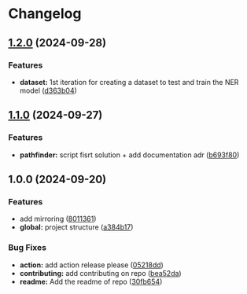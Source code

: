 # Changelog

## [1.2.0](https://github.com/MetalBrackets/T-AIA-901/compare/v1.1.0...v1.2.0) (2024-09-28)


### Features

* **dataset:** 1st iteration for creating a dataset to test and train the NER model ([d363b04](https://github.com/MetalBrackets/T-AIA-901/commit/d363b043cf6fa5a84004807543d61659c6b8488b))

## [1.1.0](https://github.com/MetalBrackets/T-AIA-901/compare/v1.0.0...v1.1.0) (2024-09-27)


### Features

* **pathfinder:** script fisrt solution + add documentation adr ([b693f80](https://github.com/MetalBrackets/T-AIA-901/commit/b693f806b0cdd46da0591906a70b6da8e449cc36))

## 1.0.0 (2024-09-20)


### Features

* add mirroring ([8011361](https://github.com/MetalBrackets/T-AIA-901/commit/80113614227f43c71245c883975e69b9afbacae6))
* **global:** project structure ([a384b17](https://github.com/MetalBrackets/T-AIA-901/commit/a384b179cec71410db81934c41c914b79a3fca33))


### Bug Fixes

* **action:** add action release please ([05218dd](https://github.com/MetalBrackets/T-AIA-901/commit/05218ddd28d56311d07a19e3dcc28d6ce017e9fc))
* **contributing:** add contributing on repo ([bea52da](https://github.com/MetalBrackets/T-AIA-901/commit/bea52dafbfeca711a861b8b3e1259167480cd1cf))
* **readme:** Add the readme of repo ([30fb654](https://github.com/MetalBrackets/T-AIA-901/commit/30fb654950a86aa3ca9df8505577637830524dab))
